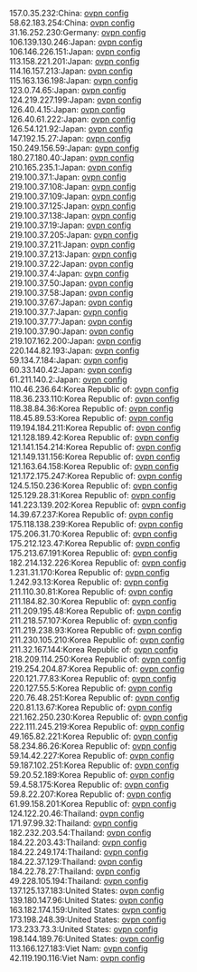 157.0.35.232:China: [ovpn config](vpn/157_0_35_232.ovpn)  
58.62.183.254:China: [ovpn config](vpn/58_62_183_254.ovpn)  
31.16.252.230:Germany: [ovpn config](vpn/31_16_252_230.ovpn)  
106.139.130.246:Japan: [ovpn config](vpn/106_139_130_246.ovpn)  
106.146.226.151:Japan: [ovpn config](vpn/106_146_226_151.ovpn)  
113.158.221.201:Japan: [ovpn config](vpn/113_158_221_201.ovpn)  
114.16.157.213:Japan: [ovpn config](vpn/114_16_157_213.ovpn)  
115.163.136.198:Japan: [ovpn config](vpn/115_163_136_198.ovpn)  
123.0.74.65:Japan: [ovpn config](vpn/123_0_74_65.ovpn)  
124.219.227.199:Japan: [ovpn config](vpn/124_219_227_199.ovpn)  
126.40.4.15:Japan: [ovpn config](vpn/126_40_4_15.ovpn)  
126.40.61.222:Japan: [ovpn config](vpn/126_40_61_222.ovpn)  
126.54.121.92:Japan: [ovpn config](vpn/126_54_121_92.ovpn)  
147.192.15.27:Japan: [ovpn config](vpn/147_192_15_27.ovpn)  
150.249.156.59:Japan: [ovpn config](vpn/150_249_156_59.ovpn)  
180.27.180.40:Japan: [ovpn config](vpn/180_27_180_40.ovpn)  
210.165.235.1:Japan: [ovpn config](vpn/210_165_235_1.ovpn)  
219.100.37.1:Japan: [ovpn config](vpn/219_100_37_1.ovpn)  
219.100.37.108:Japan: [ovpn config](vpn/219_100_37_108.ovpn)  
219.100.37.109:Japan: [ovpn config](vpn/219_100_37_109.ovpn)  
219.100.37.125:Japan: [ovpn config](vpn/219_100_37_125.ovpn)  
219.100.37.138:Japan: [ovpn config](vpn/219_100_37_138.ovpn)  
219.100.37.19:Japan: [ovpn config](vpn/219_100_37_19.ovpn)  
219.100.37.205:Japan: [ovpn config](vpn/219_100_37_205.ovpn)  
219.100.37.211:Japan: [ovpn config](vpn/219_100_37_211.ovpn)  
219.100.37.213:Japan: [ovpn config](vpn/219_100_37_213.ovpn)  
219.100.37.22:Japan: [ovpn config](vpn/219_100_37_22.ovpn)  
219.100.37.4:Japan: [ovpn config](vpn/219_100_37_4.ovpn)  
219.100.37.50:Japan: [ovpn config](vpn/219_100_37_50.ovpn)  
219.100.37.58:Japan: [ovpn config](vpn/219_100_37_58.ovpn)  
219.100.37.67:Japan: [ovpn config](vpn/219_100_37_67.ovpn)  
219.100.37.7:Japan: [ovpn config](vpn/219_100_37_7.ovpn)  
219.100.37.77:Japan: [ovpn config](vpn/219_100_37_77.ovpn)  
219.100.37.90:Japan: [ovpn config](vpn/219_100_37_90.ovpn)  
219.107.162.200:Japan: [ovpn config](vpn/219_107_162_200.ovpn)  
220.144.82.193:Japan: [ovpn config](vpn/220_144_82_193.ovpn)  
59.134.7.184:Japan: [ovpn config](vpn/59_134_7_184.ovpn)  
60.33.140.42:Japan: [ovpn config](vpn/60_33_140_42.ovpn)  
61.211.140.2:Japan: [ovpn config](vpn/61_211_140_2.ovpn)  
110.46.236.64:Korea Republic of: [ovpn config](vpn/110_46_236_64.ovpn)  
118.36.233.110:Korea Republic of: [ovpn config](vpn/118_36_233_110.ovpn)  
118.38.84.36:Korea Republic of: [ovpn config](vpn/118_38_84_36.ovpn)  
118.45.89.53:Korea Republic of: [ovpn config](vpn/118_45_89_53.ovpn)  
119.194.184.211:Korea Republic of: [ovpn config](vpn/119_194_184_211.ovpn)  
121.128.189.42:Korea Republic of: [ovpn config](vpn/121_128_189_42.ovpn)  
121.141.154.214:Korea Republic of: [ovpn config](vpn/121_141_154_214.ovpn)  
121.149.131.156:Korea Republic of: [ovpn config](vpn/121_149_131_156.ovpn)  
121.163.64.158:Korea Republic of: [ovpn config](vpn/121_163_64_158.ovpn)  
121.172.175.247:Korea Republic of: [ovpn config](vpn/121_172_175_247.ovpn)  
124.5.150.236:Korea Republic of: [ovpn config](vpn/124_5_150_236.ovpn)  
125.129.28.31:Korea Republic of: [ovpn config](vpn/125_129_28_31.ovpn)  
141.223.139.202:Korea Republic of: [ovpn config](vpn/141_223_139_202.ovpn)  
14.39.67.237:Korea Republic of: [ovpn config](vpn/14_39_67_237.ovpn)  
175.118.138.239:Korea Republic of: [ovpn config](vpn/175_118_138_239.ovpn)  
175.206.31.70:Korea Republic of: [ovpn config](vpn/175_206_31_70.ovpn)  
175.212.123.47:Korea Republic of: [ovpn config](vpn/175_212_123_47.ovpn)  
175.213.67.191:Korea Republic of: [ovpn config](vpn/175_213_67_191.ovpn)  
182.214.132.226:Korea Republic of: [ovpn config](vpn/182_214_132_226.ovpn)  
1.231.31.170:Korea Republic of: [ovpn config](vpn/1_231_31_170.ovpn)  
1.242.93.13:Korea Republic of: [ovpn config](vpn/1_242_93_13.ovpn)  
211.110.30.81:Korea Republic of: [ovpn config](vpn/211_110_30_81.ovpn)  
211.184.82.30:Korea Republic of: [ovpn config](vpn/211_184_82_30.ovpn)  
211.209.195.48:Korea Republic of: [ovpn config](vpn/211_209_195_48.ovpn)  
211.218.57.107:Korea Republic of: [ovpn config](vpn/211_218_57_107.ovpn)  
211.219.238.93:Korea Republic of: [ovpn config](vpn/211_219_238_93.ovpn)  
211.230.105.210:Korea Republic of: [ovpn config](vpn/211_230_105_210.ovpn)  
211.32.167.144:Korea Republic of: [ovpn config](vpn/211_32_167_144.ovpn)  
218.209.114.250:Korea Republic of: [ovpn config](vpn/218_209_114_250.ovpn)  
219.254.204.87:Korea Republic of: [ovpn config](vpn/219_254_204_87.ovpn)  
220.121.77.83:Korea Republic of: [ovpn config](vpn/220_121_77_83.ovpn)  
220.127.55.5:Korea Republic of: [ovpn config](vpn/220_127_55_5.ovpn)  
220.76.48.251:Korea Republic of: [ovpn config](vpn/220_76_48_251.ovpn)  
220.81.13.67:Korea Republic of: [ovpn config](vpn/220_81_13_67.ovpn)  
221.162.250.230:Korea Republic of: [ovpn config](vpn/221_162_250_230.ovpn)  
222.111.245.219:Korea Republic of: [ovpn config](vpn/222_111_245_219.ovpn)  
49.165.82.221:Korea Republic of: [ovpn config](vpn/49_165_82_221.ovpn)  
58.234.86.26:Korea Republic of: [ovpn config](vpn/58_234_86_26.ovpn)  
59.14.42.227:Korea Republic of: [ovpn config](vpn/59_14_42_227.ovpn)  
59.187.102.251:Korea Republic of: [ovpn config](vpn/59_187_102_251.ovpn)  
59.20.52.189:Korea Republic of: [ovpn config](vpn/59_20_52_189.ovpn)  
59.4.58.175:Korea Republic of: [ovpn config](vpn/59_4_58_175.ovpn)  
59.8.22.207:Korea Republic of: [ovpn config](vpn/59_8_22_207.ovpn)  
61.99.158.201:Korea Republic of: [ovpn config](vpn/61_99_158_201.ovpn)  
124.122.20.46:Thailand: [ovpn config](vpn/124_122_20_46.ovpn)  
171.97.99.32:Thailand: [ovpn config](vpn/171_97_99_32.ovpn)  
182.232.203.54:Thailand: [ovpn config](vpn/182_232_203_54.ovpn)  
184.22.203.43:Thailand: [ovpn config](vpn/184_22_203_43.ovpn)  
184.22.249.174:Thailand: [ovpn config](vpn/184_22_249_174.ovpn)  
184.22.37.129:Thailand: [ovpn config](vpn/184_22_37_129.ovpn)  
184.22.78.27:Thailand: [ovpn config](vpn/184_22_78_27.ovpn)  
49.228.105.194:Thailand: [ovpn config](vpn/49_228_105_194.ovpn)  
137.125.137.183:United States: [ovpn config](vpn/137_125_137_183.ovpn)  
139.180.147.96:United States: [ovpn config](vpn/139_180_147_96.ovpn)  
163.182.174.159:United States: [ovpn config](vpn/163_182_174_159.ovpn)  
173.198.248.39:United States: [ovpn config](vpn/173_198_248_39.ovpn)  
173.233.73.3:United States: [ovpn config](vpn/173_233_73_3.ovpn)  
198.144.189.76:United States: [ovpn config](vpn/198_144_189_76.ovpn)  
113.166.127.183:Viet Nam: [ovpn config](vpn/113_166_127_183.ovpn)  
42.119.190.116:Viet Nam: [ovpn config](vpn/42_119_190_116.ovpn)  
